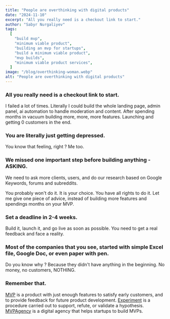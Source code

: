 ```yaml
---
title: "People are overthinking with digital products"
date: "2024-11-10"
excerpt: "All you really need is a checkout link to start."
author: "Sabyr Nurgaliyev"
tags:
  [
    "build mvp",
    "minimum viable product",
    "building an mvp for startups",
    "build a minimum viable product",
    "mvp builds",
    "minimum viable product services",
  ]
image: "/blog/overthinking-woman.webp"
alt: "People are overthinking with digital products"
---
```


### All you really need is a checkout link to start.

I failed a lot of times. Literally I could build the whole landing page, admin panel, ai automation to handle moderation and content. After spending months in vacuum building more, more, more features. Launching and getting 0 customers in the end.

### You are literally just getting depressed.

You know that feeling, right ? Me too.

### We missed one important step before building anything - ASKING. 
We need to ask more clients, users, and do our research based on Google Keywords, forums and subreddits.

You probably won't do it. It is your choice. You have all rights to do it. Let me give one piece of advice, instead of building more features and spendings months on your MVP.

### Set a deadline in 2-4 weeks. 
Build it, launch it, and go live as soon as possible. You need to get a real feedback and face a reality.

### Most of the companies that you see, started with simple Excel file, Google Doc, or even paper with pen. 
Do you know why ? Because they didn't have anything in the beginning. No money, no customers, NOTHING.

### Remember that.

[MVP](https://en.wikipedia.org/wiki/Minimum_viable_product) is a product with just enough features to satisfy early customers, and to provide feedback for future product development.
[Experiment](https://en.wikipedia.org/wiki/Experiment) is a procedure carried out to support, refute, or validate a hypothesis.
[MVPAgency](https://mvpagency.org/) is a digital agency that helps startups to build MVPs.